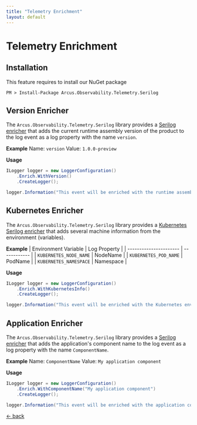```yaml
---
title: "Telemetry Enrichment"
layout: default
---
```


# Telemetry Enrichment

## Installation

This feature requires to install our NuGet package

```shell
PM > Install-Package Arcus.Observability.Telemetry.Serilog
```

## Version Enricher

The `Arcus.Observability.Telemetry.Serilog` library provides a [Serilog enricher](https://github.com/serilog/serilog/wiki/Enrichment) 
that adds the current runtime assembly version of the product to the log event as a log property with the name `version`.

**Example**
Name: `version`
Value: `1.0.0-preview`

**Usage**

```csharp
ILogger logger = new LoggerConfiguration()
    .Enrich.WithVersion()
    .CreateLogger();

logger.Information("This event will be enriched with the runtime assembly product version");
```

## Kubernetes Enricher

The `Arcus.Observability.Telemetry.Serilog` library provides a [Kubernetes](https://kubernetes.io/) [Serilog enricher](https://github.com/serilog/serilog/wiki/Enrichment) 
that adds several machine information from the environment (variables).

**Example**
| Environment Variable   | Log Property |
| ---------------------- | ------------ |
| `KUBERNETES_NODE_NAME` | NodeName     |
| `KUBERNETES_POD_NAME`  | PodName      |
| `KUBERNETES_NAMESPACE` | Namespace    |

**Usage**

```csharp
ILogger logger = new LoggerConfiguration()
    .Enrich.WithKubernetesInfo()
    .CreateLogger();

logger.Information("This event will be enriched with the Kubernetes environment information");
```

## Application Enricher

The `Arcus.Observability.Telemetry.Serilog` library provides a [Serilog enricher](https://github.com/serilog/serilog/wiki/Enrichment)
that adds the application's component name to the log event as a log property with the name `ComponentName`.

**Example**
Name: `ComponentName`
Value: `My application component`

**Usage**

```csharp
ILogger logger = new LoggerConfiguration()
    .Enrich.WithComponentName("My application component")
    .CreateLogger();

logger.Information("This event will be enriched with the application component's name");
```

[&larr; back](/)
